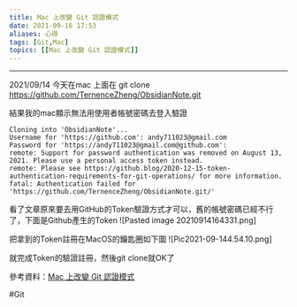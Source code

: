 ```yaml
---
title: Mac 上改變 Git 認證模式
date: 2021-09-16 17:53
aliases: 心得 
tags: [Git,Mac]
topics: [[Mac 上改變 Git 認證模式]]
---
```



---

2021/09/14 今天在mac 上面在 git clone https://github.com/TernenceZheng/ObsidianNote.git

結果我的mac顯示無法用使用者帳號密碼去登入驗證

```'Mac上面錯誤訊息'
Cloning into 'ObsidianNote'...
Username for 'https://github.com': andy711023@gmail.com
Password for 'https://andy711023@gmail.com@github.com': 
remote: Support for password authentication was removed on August 13, 2021. Please use a personal access token instead.
remote: Please see https://github.blog/2020-12-15-token-authentication-requirements-for-git-operations/ for more information.
fatal: Authentication failed for 'https://github.com/TernenceZheng/ObsidianNote.git/'
```


看了文章原來要去用GitHub的Token驗證方式才可以，舊的帳號密碼已經不行了，下面是Github產生的Token
![Pasted image 20210914164331.png]

把拿到的Token註冊在MacOS的鑰匙圈如下圖
![Pic2021-09-144.54.10.png]

就完成Token的驗證註冊，然後git clone就OK了

參考資料：[Mac 上改變 Git 認證模式](https://myctw.github.io/post/bd72.html)

#Git